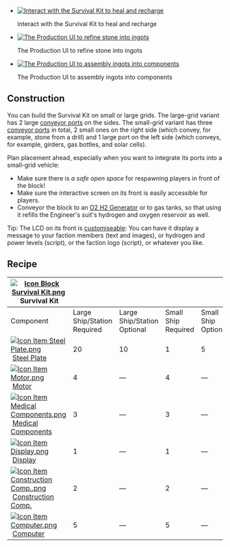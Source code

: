 
*   [![Interact with the Survival Kit to heal and recharge](https://spaceengineers.wiki.gg/images/thumb/Survival_Kit_interact_to_heal.png/120px-Survival_Kit_interact_to_heal.png?f3ec6d)](https://spaceengineers.wiki.gg/wiki/File:Survival_Kit_interact_to_heal.png "Interact with the Survival Kit to heal and recharge")
    
    Interact with the Survival Kit to heal and recharge
    
*   [![The Production UI to refine stone into ingots](https://spaceengineers.wiki.gg/images/thumb/Survival-kit-icons.png/120px-Survival-kit-icons.png?68299f)](https://spaceengineers.wiki.gg/wiki/File:Survival-kit-icons.png "The Production UI to refine stone into ingots")
    
    The Production UI to refine stone into ingots
    
*   [![The Production UI to assembly ingots into components](https://spaceengineers.wiki.gg/images/thumb/Survival-kit-icons-components.png/120px-Survival-kit-icons-components.png?c650e8)](https://spaceengineers.wiki.gg/wiki/File:Survival-kit-icons-components.png "The Production UI to assembly ingots into components")
    
    The Production UI to assembly ingots into components
    

## Construction

You can build the Survival Kit on small or large grids. The large-grid variant has 2 large [conveyor ports](https://spaceengineers.wiki.gg/wiki/Conveyor_system "Conveyor system") on the sides. The small-grid variant has three [conveyor ports](https://spaceengineers.wiki.gg/wiki/Conveyor_system "Conveyor system") in total, 2 small ones on the right side (which convey, for example, stone from a drill) and 1 large port on the left side (which conveys, for example, girders, gas bottles, and solar cells).

Plan placement ahead, especially when you want to integrate its ports into a small-grid vehicle:

*   Make sure there is _a safe open space_ for respawning players in front of the block!
*   Make sure the interactive screen on its front is easily accessible for players.
*   Conveyor the block to an [O2 H2 Generator](https://spaceengineers.wiki.gg/wiki/O2_H2_Generator "O2 H2 Generator") or to gas tanks, so that using it refills the Engineer's suit's hydrogen and oxygen reservoir as well.

Tip: The LCD on its front is [customiseable](https://spaceengineers.wiki.gg/wiki/LCD_Surface_Options "LCD Surface Options"): You can have it display a message to your faction members (text and images), or hydrogen and power levels (script), or the faction logo (script), or whatever you like.

## Recipe

| [![Icon Block Survival Kit.png](https://spaceengineers.wiki.gg/images/thumb/Icon_Block_Survival_Kit.png/21px-Icon_Block_Survival_Kit.png?ac91f9)](https://spaceengineers.wiki.gg/wiki/Survival_Kit "Survival Kit") Survival Kit |     |     |     |     |
| --- | --- | --- | --- | --- |
| Component | Large Ship/Station  <br>Required | Large Ship/Station  <br>Optional | Small Ship  <br>Required | Small Ship  <br>Optional |
| [![Icon Item Steel Plate.png](https://spaceengineers.wiki.gg/images/thumb/Icon_Item_Steel_Plate.png/21px-Icon_Item_Steel_Plate.png?437e3a)](https://spaceengineers.wiki.gg/wiki/Steel_Plate "Steel Plate") [Steel Plate](https://spaceengineers.wiki.gg/wiki/Steel_Plate "Steel Plate") | 20  | 10  | 1   | 5   |
| [![Icon Item Motor.png](https://spaceengineers.wiki.gg/images/thumb/Icon_Item_Motor.png/21px-Icon_Item_Motor.png?4a2f3f)](https://spaceengineers.wiki.gg/wiki/Motor "Motor") [Motor](https://spaceengineers.wiki.gg/wiki/Motor "Motor") | 4   | —   | 4   | —   |
| [![Icon Item Medical Components.png](https://spaceengineers.wiki.gg/images/thumb/Icon_Item_Medical_Components.png/21px-Icon_Item_Medical_Components.png?43cd4b)](https://spaceengineers.wiki.gg/wiki/Medical_Components "Medical Components") [Medical Components](https://spaceengineers.wiki.gg/wiki/Medical_Components "Medical Components") | 3   | —   | 3   | —   |
| [![Icon Item Display.png](https://spaceengineers.wiki.gg/images/thumb/Icon_Item_Display.png/21px-Icon_Item_Display.png?a444bc)](https://spaceengineers.wiki.gg/wiki/Display "Display") [Display](https://spaceengineers.wiki.gg/wiki/Display "Display") | 1   | —   | 1   | —   |
| [![Icon Item Construction Comp..png](https://spaceengineers.wiki.gg/images/thumb/Icon_Item_Construction_Comp..png/21px-Icon_Item_Construction_Comp..png?cdc26f)](https://spaceengineers.wiki.gg/wiki/Construction_Comp. "Construction Comp.") [Construction Comp.](https://spaceengineers.wiki.gg/wiki/Construction_Comp. "Construction Comp.") | 2   | —   | 2   | —   |
| [![Icon Item Computer.png](https://spaceengineers.wiki.gg/images/thumb/Icon_Item_Computer.png/21px-Icon_Item_Computer.png?65c1a4)](https://spaceengineers.wiki.gg/wiki/Computer "Computer") [Computer](https://spaceengineers.wiki.gg/wiki/Computer "Computer") | 5   | —   | 5   | —   |